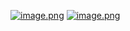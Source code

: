 [![image.png](https://i.postimg.cc/L6Dp2LVv/image.png)](https://postimg.cc/rKDb9d3t)
[![image.png](https://i.postimg.cc/nh900tM7/image.png)](https://postimg.cc/68wrpgr5)